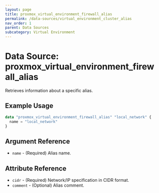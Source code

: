```yaml
---
layout: page
title: proxmox_virtual_environment_firewall_alias
permalink: /data-sources/virtual_environment_cluster_alias
nav_order: 1
parent: Data Sources
subcategory: Virtual Environment
---
```


# Data Source: proxmox_virtual_environment_firewall_alias

Retrieves information about a specific alias.

## Example Usage

```terraform
data "proxmox_virtual_environment_firewall_alias" "local_network" {
  name = "local_network"
}
```

## Argument Reference

* `name` - (Required) Alias name.

## Attribute Reference

* `cidr` - (Required) Network/IP specification in CIDR format.
* `comment` - (Optional) Alias comment.
